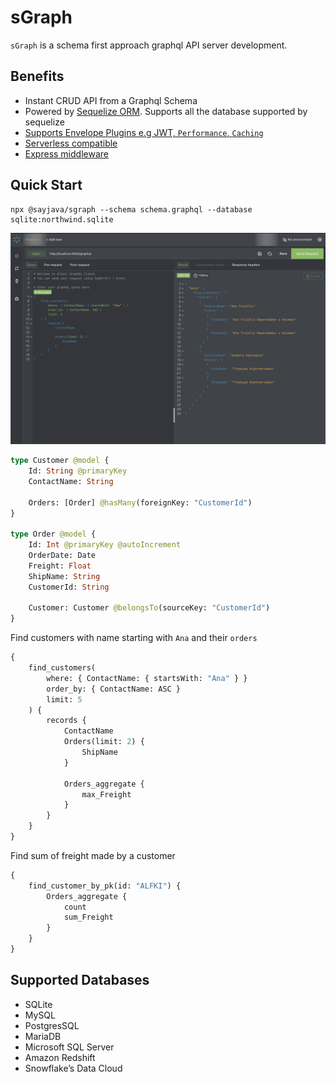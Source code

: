 # sGraph

`sGraph` is a schema first approach graphql API server development.

## Benefits

-   Instant CRUD API from a Graphql Schema
-   Powered by [Sequelize ORM](https://https://sequelize.org). Supports all the database supported by sequelize
-   [Supports Envelope Plugins e.g JWT, `Performance`, `Caching`](https://sayjava.github.com/sgraph/plugins)
-   [Serverless compatible](https://sayjava.github.com/sgraph/middleware)
-   [Express middleware](https://sayjava.github.com/sgraph/middleware)

## Quick Start

```shell
npx @sayjava/sgraph --schema schema.graphql --database sqlite:northwind.sqlite
```

![media/screenshot.png](site/static/screenshot.png)

```graphql
type Customer @model {
    Id: String @primaryKey
    ContactName: String

    Orders: [Order] @hasMany(foreignKey: "CustomerId")
}

type Order @model {
    Id: Int @primaryKey @autoIncrement
    OrderDate: Date
    Freight: Float
    ShipName: String
    CustomerId: String

    Customer: Customer @belongsTo(sourceKey: "CustomerId")
}
```

Find customers with name starting with `Ana` and their `orders`

```graphql
{
    find_customers(
        where: { ContactName: { startsWith: "Ana" } }
        order_by: { ContactName: ASC }
        limit: 5
    ) {
        records {
            ContactName
            Orders(limit: 2) {
                ShipName
            }

            Orders_aggregate {
                max_Freight
            }
        }
    }
}
```

Find sum of freight made by a customer

```graphql
{
    find_customer_by_pk(id: "ALFKI") {
        Orders_aggregate {
            count
            sum_Freight
        }
    }
}
```

## Supported Databases

-   SQLite
-   MySQL
-   PostgresSQL
-   MariaDB
-   Microsoft SQL Server
-   Amazon Redshift
-   Snowflake’s Data Cloud
